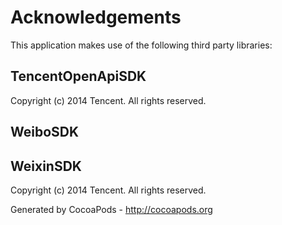 # Acknowledgements
This application makes use of the following third party libraries:

## TencentOpenApiSDK

Copyright (c) 2014 Tencent. All rights reserved.


## WeiboSDK



## WeixinSDK

Copyright (c) 2014 Tencent. All rights reserved.

Generated by CocoaPods - http://cocoapods.org
